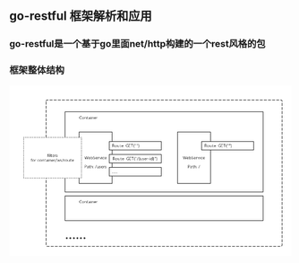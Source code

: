 ## go-restful 框架解析和应用
### go-restful是一个基于go里面net/http构建的一个rest风格的包
### 框架整体结构
![go-restful架构](/assets/go-restful.png)